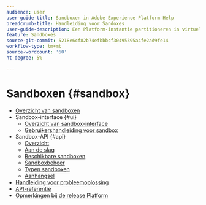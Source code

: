 ```yaml
---
audience: user
user-guide-title: Sandboxen in Adobe Experience Platform Help
breadcrumb-title: Handleiding voor Sandoxes
user-guide-description: Een Platform-instantie partitioneren in virtuele omgevingen voor ontwikkeling, testen en implementatie van toepassingen.
feature: Sandboxes
source-git-commit: 5218e6cf82b74efbbbcf30495395a4fe2ad9fe14
workflow-type: tm+mt
source-wordcount: '60'
ht-degree: 5%

---
```



# Sandboxen {#sandbox}

* [Overzicht van sandboxen](home.md)
* Sandbox-interface {#ui}
   * [Overzicht van sandbox-interface](ui/overview.md)
   * [Gebruikershandleiding voor sandbox](ui/user-guide.md)
* Sandbox-API {#api}
   * [Overzicht](api/overview.md)
   * [Aan de slag](api/getting-started.md)
   * [Beschikbare sandboxen](api/available.md)
   * [Sandboxbeheer](api/sandboxes.md)
   * [Typen sandboxen](api/types.md)
   * [Aanhangsel](api/appendix.md)
* [Handleiding voor probleemoplossing](troubleshooting-guide.md)
* [API-referentie](https://www.adobe.io/experience-platform-apis/references/sandbox)
* [Opmerkingen bij de release Platform](https://www.adobe.com/go/platform-release-notes-en)